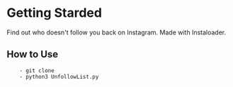 # Getting Starded

Find out who doesn't follow you back on Instagram. Made with Instaloader.

## How to Use
```
    - git clone
    - python3 UnfollowList.py
```